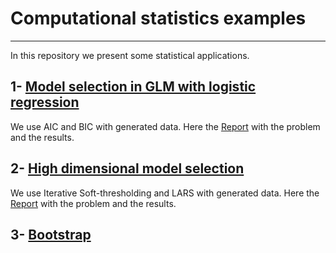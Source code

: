 # Computational statistics examples
---
In this repository we present some statistical applications. 

## 1- [Model selection in GLM with logistic regression](https://github.com/msilver22/Computational_statistics/tree/main/GLM_model_selection)

We use AIC and BIC with generated data. Here the [Report](https://github.com/msilver22/Computational_statistics/blob/main/GLM_model_selection/A-report.pdf) with the problem and the results.

## 2- [High dimensional model selection](https://github.com/msilver22/Computational_statistics/tree/3a7ca39b8d0e40db5a163d2e20fa2110b5633dd7/High_model_selection)

We use Iterative Soft-thresholding and LARS with generated data. Here the [Report](https://github.com/msilver22/Computational_statistics/blob/779fe63123c27e59725a00ba5ad386b95c34d12b/High_model_selection/2report.pdf) with the problem and the results.

## 3- [Bootstrap](https://github.com/msilver22/Computational_statistics/tree/9b471ae039e0eb45c2254c25f6bc32da1f54ca54/Bootstrap)


